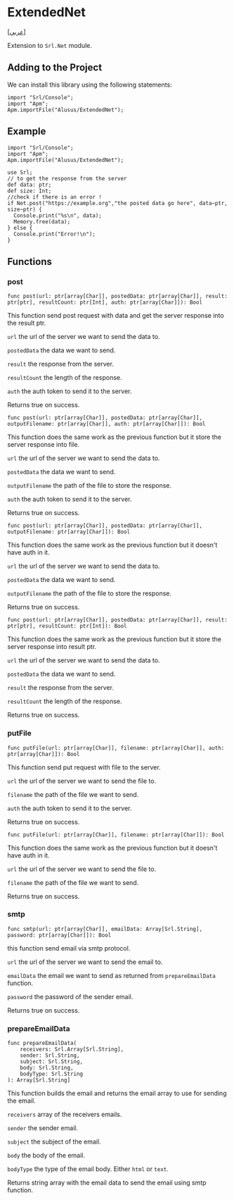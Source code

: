 # ExtendedNet
[[عربي]](readme.ar.md)

Extension to `Srl.Net` module.

## Adding to the Project

We can install this library using the following statements:

```
import "Srl/Console";
import "Apm";
Apm.importFile("Alusus/ExtendedNet");
```

## Example

```
import "Srl/Console";
import "Apm";
Apm.importFile("Alusus/ExtendedNet");

use Srl;
// to get the response from the server
def data: ptr;
def size: Int;
//check if there is an error !
if Net.post("https://example.org","the posted data go here", data~ptr, size~ptr) {
  Console.print("%s\n", data);
  Memory.free(data);
} else {
  Console.print("Error!\n");
}
```

## Functions

### post

```
func post(url: ptr[array[Char]], postedData: ptr[array[Char]], result: ptr[ptr], resultCount: ptr[Int], auth: ptr[array[Char]]): Bool
```

This function send post request with data and get the server response into the result ptr.

`url` the url of the server  we want to send the data to.

`postedData` the data we want to send.

`result` the response from the server.

`resultCount` the length of  the response.

`auth` the auth token to send it to the server.

Returns true on success.

```
func post(url: ptr[array[Char]], postedData: ptr[array[Char]], outputFilename: ptr[array[Char]], auth: ptr[array[Char]]): Bool
```

This function does the same work as the previous function but it store the server response into file.

`url` the url of the server  we want to send the data to.

`postedData` the data we want to send.

`outputFilename` the path of the file to store the  response.

`auth` the auth token to send it to the server.

Returns true on success.

```
func post(url: ptr[array[Char]], postedData: ptr[array[Char]], outputFilename: ptr[array[Char]]): Bool
```

This function does the same work as the previous function but it doesn't have auth in it.

`url` the url of the server  we want to send the data to.

`postedData` the data we want to send.

`outputFilename` the path of the file to store the  response.

Returns true on success.

```
func post(url: ptr[array[Char]], postedData: ptr[array[Char]], result: ptr[ptr], resultCount: ptr[Int]): Bool
```

This function does the same work as the previous function but it store the server response into result ptr.

`url` the url of the server  we want to send the data to.

`postedData` the data we want to send.

`result` the response from the server.

`resultCount` the length of  the response.

Returns true on success.

### putFile

```
func putFile(url: ptr[array[Char]], filename: ptr[array[Char]], auth: ptr[array[Char]]): Bool
```

This function send put request with file to the server.

`url` the url of the server  we want to send the file to.

`filename` the path of the file we want to send.

`auth` the auth token to send it to the server.

Returns true on success.

```
func putFile(url: ptr[array[Char]], filename: ptr[array[Char]]): Bool
```

This function does the same work as the previous function but it doesn't have auth in it.

`url` the url of the server  we want to send the file to.

`filename` the path of the file we want to send.

Returns true on success.

### smtp

```
func smtp(url: ptr[array[Char]], emailData: Array[Srl.String], password: ptr[array[Char]]): Bool
```

this function send email via smtp protocol.

`url` the url of the server  we want to send the email to.

`emailData` the email we want to send as returned from `prepareEmailData` function.

`password` the password of the sender email.

Returns true on success.

### prepareEmailData

```
func prepareEmailData(
    receivers: Srl.Array[Srl.String],
    sender: Srl.String, 
    subject: Srl.String,
    body: Srl.String,
    bodyType: Srl.String
): Array[Srl.String]
```

This function builds the email and returns the email array to use for sending the email.

`receivers` array of the receivers emails.

`sender` the sender email.

`subject` the subject of the email.

`body` the body of the email.

`bodyType` the type of the email body. Either `html` or `text`.

Returns string array with the email data to send the email using smtp function.

